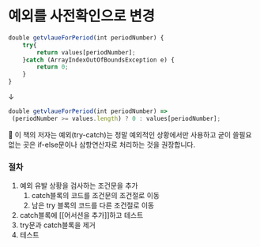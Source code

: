 # 예외를 사전확인으로 변경

```jsx
double getvlaueForPeriod(int periodNumber) {
	try{
		return values[periodNumber];
	}catch (ArrayIndexOutOfBoundsException e) {
		return 0;
	}
}
```

↓

```jsx
double getvlaueForPeriod(int periodNumber) =>
 (periodNumber >= values.length) ? 0 : values[periodNumber];
```

<aside>
💬 이 책의 저자는 예외(try-catch)는 정말 예외적인 상황에서만 사용하고 굳이 쓸필요 없는 곳은 if-else문이나 삼항연산자로 처리하는 것을 권장합니다.

</aside>

### 절차

1. 예외 유발 상황을 검사하는 조건문을 추가
    1. catch블록의 코드를 조건문의 조건절로 이동
    2. 남은 try 블록의 코드를 다른 조건절로 이동
2. catch블록에 [[어서션을 추가]]하고 테스트
3. try문과 catch블록을 제거
4. 테스트
